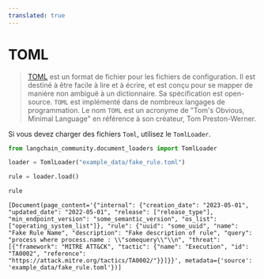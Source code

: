 ```yaml
---
translated: true
---
```


# TOML

>[TOML](https://en.wikipedia.org/wiki/TOML) est un format de fichier pour les fichiers de configuration. Il est destiné à être facile à lire et à écrire, et est conçu pour se mapper de manière non ambiguë à un dictionnaire. Sa spécification est open-source. `TOML` est implémenté dans de nombreux langages de programmation. Le nom `TOML` est un acronyme de "Tom's Obvious, Minimal Language" en référence à son créateur, Tom Preston-Werner.

Si vous devez charger des fichiers `Toml`, utilisez le `TomlLoader`.

```python
from langchain_community.document_loaders import TomlLoader
```

```python
loader = TomlLoader("example_data/fake_rule.toml")
```

```python
rule = loader.load()
```

```python
rule
```

```output
[Document(page_content='{"internal": {"creation_date": "2023-05-01", "updated_date": "2022-05-01", "release": ["release_type"], "min_endpoint_version": "some_semantic_version", "os_list": ["operating_system_list"]}, "rule": {"uuid": "some_uuid", "name": "Fake Rule Name", "description": "Fake description of rule", "query": "process where process.name : \\"somequery\\"\\n", "threat": [{"framework": "MITRE ATT&CK", "tactic": {"name": "Execution", "id": "TA0002", "reference": "https://attack.mitre.org/tactics/TA0002/"}}]}}', metadata={'source': 'example_data/fake_rule.toml'})]
```
